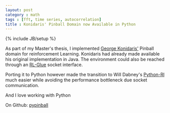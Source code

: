 ```yaml
---
layout: post
category : math
tags : [fft, time series, autocorrelation]
title : Konidaris' Pinball Domain now Available in Python
---
```

{% include JB/setup %}

As part of my Master's thesis, I implemented [George Konidaris'](http://www-all.cs.umass.edu/~gdk/pinball/) Pinball domain for reinforcement Learning.
Konidaris had already made available his original implementation in Java. The environment could also be reached through an [RL-Glue](http://glue.rl-community.org/wiki/RL-Glue_Core) socket interface.

Porting it to Python however made the transition to Will Dabney's [Python-Rl](https://github.com/amarack/python-rl) much easier while avoiding the performance bottleneck due socket communication.

And I love working with Python

On Github: [pypinball](https://github.com/pierrelux/pypinball)
